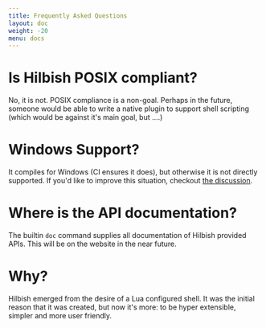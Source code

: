 ```yaml
---
title: Frequently Asked Questions
layout: doc
weight: -20
menu: docs
---
```


# Is Hilbish POSIX compliant?
No, it is not. POSIX compliance is a non-goal. Perhaps in the future,
someone would be able to write a native plugin to support shell scripting
(which would be against it's main goal, but ....)

# Windows Support?
It compiles for Windows (CI ensures it does), but otherwise it is not
directly supported. If you'd like to improve this situation,
checkout [the discussion](https://github.com/Rosettea/Hilbish/discussions/165).

# Where is the API documentation?
The builtin `doc` command supplies all documentation of Hilbish provided
APIs. This will be on the website in the near future.

# Why?
Hilbish emerged from the desire of a Lua configured shell.
It was the initial reason that it was created, but now it's more:
to be hyper extensible, simpler and more user friendly.
